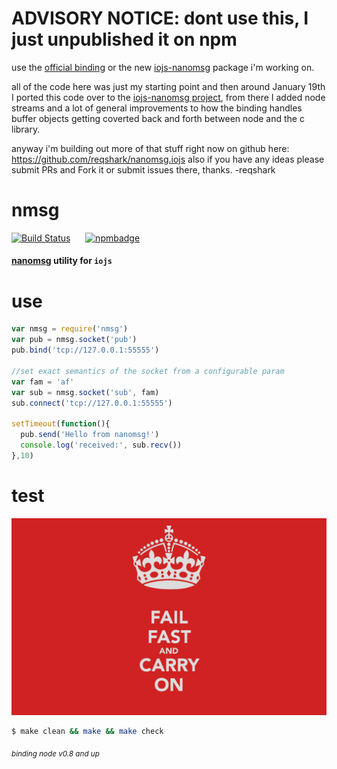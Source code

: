 # ADVISORY NOTICE: dont use this, I just unpublished it on npm

use the [official binding](https://github.com/nickdesaulniers/node-nanomsg) or the new [iojs-nanomsg](https://www.npmjs.com/package/iojs-nanomsg) package i'm working on. 

all of the code here was just my starting point and then around January 19th I ported this code over to the [iojs-nanomsg project](https://github.com/reqshark/nanomsg.iojs), from there I added node streams and a lot of general improvements to how the binding handles buffer objects getting coverted back and forth between node and the c library. 

anyway i'm building out more of that stuff right now on github here: https://github.com/reqshark/nanomsg.iojs also if you have any ideas please submit PRs and Fork it or submit issues there, thanks. -reqshark

# nmsg

[![Build Status](https://travis-ci.org/reqshark/nmsg.svg?branch=master)](https://travis-ci.org/reqshark/nmsg) &nbsp;&nbsp;&nbsp;&nbsp; [![npmbadge](https://nodei.co/npm/nmsg.png?mini=true)](https://www.npmjs.com/package/nmsg)

#### [nanomsg](https://github.com/nanomsg/nanomsg) utility for `iojs`

# use
```js
var nmsg = require('nmsg')
var pub = nmsg.socket('pub')
pub.bind('tcp://127.0.0.1:55555')

//set exact semantics of the socket from a configurable param
var fam = 'af'
var sub = nmsg.socket('sub', fam)
sub.connect('tcp://127.0.0.1:55555')

setTimeout(function(){
  pub.send('Hello from nanomsg!')
  console.log('received:', sub.recv())
},10)
```

# test
[![philosophy](benchmark/ff.png)](http://en.wikipedia.org/wiki/Unix_philosophy#.22Worse_is_better.22)
```bash
$ make clean && make && make check
```
<sub>*binding node v0.8 and up*</sub>

